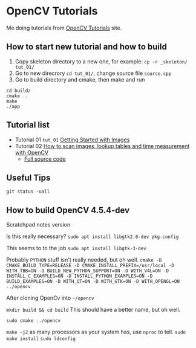 # OpenCV Tutorials
Me doing tutorials from [OpenCV Tutorials](https://docs.opencv.org/4.x/d9/df8/tutorial_root.html) site.


## How to start new tutorial and how to build
1. Copy skeleton directory to a new one, for example: `cp -r _skeleton/ tut_01/`
2. Go to new direcrory `cd tut_01/`, change source file `source.cpp`
3. Go to build directory and cmake, then make and run
```
cd build/
cmake ..
make
./app
```

## Tutorial list
- Tutorial 01 `tut_01` [Getting Started with Images](https://docs.opencv.org/4.x/db/deb/tutorial_display_image.html)
- Tutorial 02 [How to scan images, lookup tables and time measurement with OpenCV](https://docs.opencv.org/4.x/db/da5/tutorial_how_to_scan_images.html)
  * [Full source code](https://github.com/opencv/opencv/blob/master/samples/cpp/tutorial_code/core/how_to_scan_images/how_to_scan_images.cpp)

## Useful Tips

`git status -uall`

## How to build OpenCV 4.5.4-dev
Scratchpad notes version

Is this really necessary?
`sudo apt install libgtk2.0-dev pkg-config`

This seems to to the job
`sudo apt install libgtk-3-dev`

Probably `PYTHON` stuff isn't really needed, but oh well.
`cmake -D CMAKE_BUILD_TYPE=RELEASE -D CMAKE_INSTALL_PREFIX=/usr/local -D WITH_TBB=ON -D BUILD_NEW_PYTHON_SUPPORT=ON -D WITH_V4L=ON -D INSTALL_C_EXAMPLES=ON -D INSTALL_PYTHON_EXAMPLES=ON -D BUILD_EXAMPLES=ON -D WITH_QT=ON -D WITH_GTK=ON -D WITH_OPENGL=ON ../opencv`

After cloning OpenCv into `~/opencv`

`mkdir build && cd build` This should have a better name, but oh well.

`sudo cmake ../opencv`

`make -j2` as many processors as your system has, use `nproc` to tell.
`sudo make install`
`sudo ldconfig`
